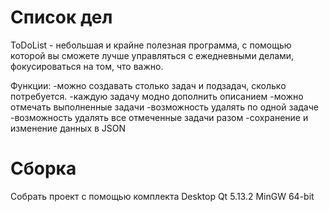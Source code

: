 # Список дел

ToDoList - небольшая и крайне полезная программа, с помощью которой вы сможете лучше управляться с ежедневными делами, фокусироваться на том, что важно. 

Функции:
-можно создавать столько задач и подзадач, сколько потребуется.
-каждую задачу модно дополнить описанием
-можно отмечать выполненные задачи
-возможность удалять по одной задаче
-возможность удалять все отмеченные задачи разом
-сохранение и изменение данных в JSON

# Сборка
Собрать проект с помощью комплекта Desktop Qt 5.13.2 MinGW 64-bit
